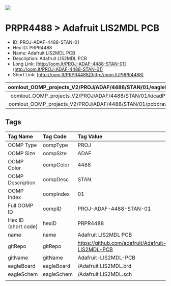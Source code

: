 


  
![][im]
# PRPR4488 > Adafruit LIS2MDL PCB

- ID: PROJ-ADAF-4488-STAN-01
- Hex ID: PRPR4488
- Name: Adafruit LIS2MDL PCB
- Description: Adafruit LIS2MDL PCB
- Long Link: [http://oom.lt/PROJ-ADAF-4488-STAN-01](http://oom.lt/PROJ-ADAF-4488-STAN-01)
- Short Link: [http://oom.lt/PRPR4488](http://oom.lt/PRPR4488)
  

|oomlout_OOMP_projects_V2/PROJ/ADAF/4488/STAN/01/eagleImage.png|oomlout_OOMP_projects_V2/PROJ/ADAF/4488/STAN/01/eagleSchemImage.png|oomlout_OOMP_projects_V2/PROJ/ADAF/4488/STAN/01/kicadPcb3dFront.png|oomlout_OOMP_projects_V2/PROJ/ADAF/4488/STAN/01/kicadPcb3dBack.png|
| :---: | :---: | :---: | :---: |
|oomlout_OOMP_projects_V2/PROJ/ADAF/4488/STAN/01/kicadPcb3d.png|oomlout_OOMP_projects_V2/PROJ/ADAF/4488/STAN/01/bomBack.png|oomlout_OOMP_projects_V2/PROJ/ADAF/4488/STAN/01/bomFront.png|oomlout_OOMP_projects_V2/PROJ/ADAF/4488/STAN/01/pcbdraw.svg|
|oomlout_OOMP_projects_V2/PROJ/ADAF/4488/STAN/01/pcbdrawBack.svg||||

## Tags
  

|Tag Name|Tag Code|Tag Value|
| :--- | :--- | :--- |
|OOMP Type|oompType|PROJ|
|OOMP Size|oompSize|ADAF|
|OOMP Color|oompColor|4488|
|OOMP Description|oompDesc|STAN|
|OOMP Index|oompIndex|01|
|Full OOMP ID|oompID|PROJ-ADAF-4488-STAN-01|
|Hex ID (short code)|hexID|PRPR4488|
|name|name|Adafruit LIS2MDL PCB|
|gitRepo|gitRepo|https://github.com/adafruit/Adafruit-LIS2MDL-PCB|
|gitName|gitName|Adafruit-LIS2MDL-PCB|
|eagleBoard|eagleBoard|/Adafruit LIS2MDL.brd|
|eagleSchem|eagleSchem|/Adafruit LIS2MDL.sch|
||||



[im]: PROJ/ADAF/4488/STAN/01/kicadPcb3d_450.png
